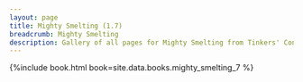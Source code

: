 ```yaml
---
layout: page
title: Mighty Smelting (1.7)
breadcrumb: Mighty Smelting
description: Gallery of all pages for Mighty Smelting from Tinkers' Construct in Minecraft 1.7.10.
---
```


{%include book.html book=site.data.books.mighty_smelting_7 %}